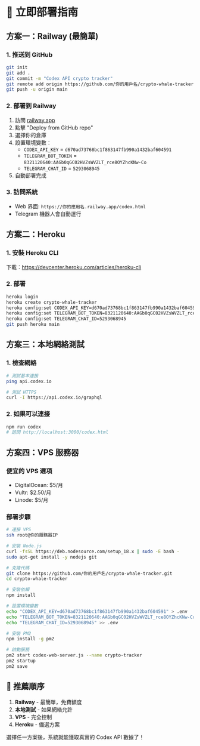 # 🚀 立即部署指南

## 方案一：Railway (最簡單)

### 1. 推送到 GitHub
```bash
git init
git add .
git commit -m "Codex API crypto tracker"
git remote add origin https://github.com/你的用戶名/crypto-whale-tracker.git
git push -u origin main
```

### 2. 部署到 Railway
1. 訪問 [railway.app](https://railway.app)
2. 點擊 "Deploy from GitHub repo"
3. 選擇你的倉庫
4. 設置環境變數：
   - `CODEX_API_KEY` = `d670ad73768bc1f863147fb990a1432baf604591`
   - `TELEGRAM_BOT_TOKEN` = `8321120640:AAGb0qGC02HVZsWVZLT_rce8OYZhcKNw-Co`
   - `TELEGRAM_CHAT_ID` = `5293068945`
5. 自動部署完成

### 3. 訪問系統
- Web 界面: `https://你的應用名.railway.app/codex.html`
- Telegram 機器人會自動運行

## 方案二：Heroku

### 1. 安裝 Heroku CLI
下載：https://devcenter.heroku.com/articles/heroku-cli

### 2. 部署
```bash
heroku login
heroku create crypto-whale-tracker
heroku config:set CODEX_API_KEY=d670ad73768bc1f863147fb990a1432baf604591
heroku config:set TELEGRAM_BOT_TOKEN=8321120640:AAGb0qGC02HVZsWVZLT_rce8OYZhcKNw-Co
heroku config:set TELEGRAM_CHAT_ID=5293068945
git push heroku main
```

## 方案三：本地網絡測試

### 1. 檢查網絡
```bash
# 測試基本連接
ping api.codex.io

# 測試 HTTPS
curl -I https://api.codex.io/graphql
```

### 2. 如果可以連接
```bash
npm run codex
# 訪問 http://localhost:3000/codex.html
```

## 方案四：VPS 服務器

### 便宜的 VPS 選項
- DigitalOcean: $5/月
- Vultr: $2.50/月  
- Linode: $5/月

### 部署步驟
```bash
# 連接 VPS
ssh root@你的服務器IP

# 安裝 Node.js
curl -fsSL https://deb.nodesource.com/setup_18.x | sudo -E bash -
sudo apt-get install -y nodejs git

# 克隆代碼
git clone https://github.com/你的用戶名/crypto-whale-tracker.git
cd crypto-whale-tracker

# 安裝依賴
npm install

# 設置環境變數
echo "CODEX_API_KEY=d670ad73768bc1f863147fb990a1432baf604591" > .env
echo "TELEGRAM_BOT_TOKEN=8321120640:AAGb0qGC02HVZsWVZLT_rce8OYZhcKNw-Co" >> .env
echo "TELEGRAM_CHAT_ID=5293068945" >> .env

# 安裝 PM2
npm install -g pm2

# 啟動服務
pm2 start codex-web-server.js --name crypto-tracker
pm2 startup
pm2 save
```

## 🎯 推薦順序

1. **Railway** - 最簡單，免費額度
2. **本地測試** - 如果網絡允許
3. **VPS** - 完全控制
4. **Heroku** - 備選方案

選擇任一方案後，系統就能獲取真實的 Codex API 數據了！